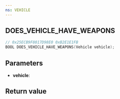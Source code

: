 ```yaml
---
ns: VEHICLE
---
```

## DOES_VEHICLE_HAVE_WEAPONS

```c
// 0x25ECB9F8017D98E0 0xB2E1E1FB
BOOL DOES_VEHICLE_HAVE_WEAPONS(Vehicle vehicle);
```


## Parameters
* **vehicle**: 

## Return value
